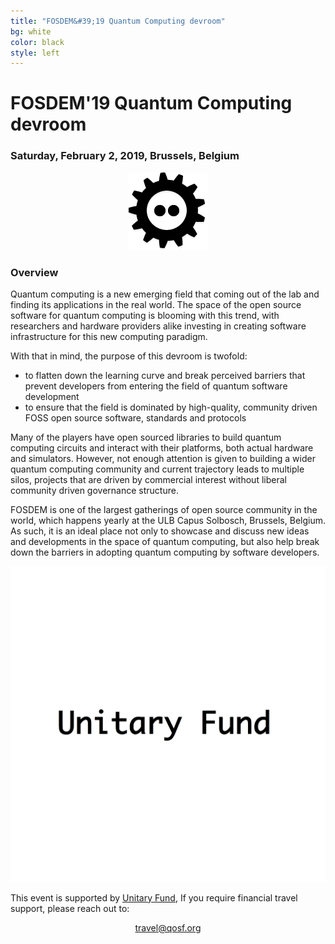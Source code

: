 ```yaml
---
title: "FOSDEM&#39;19 Quantum Computing devroom"
bg: white
color: black
style: left
---
```


# FOSDEM&#39;19 Quantum Computing devroom

<div style="text-align:center;">
  <span class="fa-stack subtlecircle" style="font-size:64px; background:rgba(0,128,0,0.1)">
    <i class="fa fa-circle fa-stack-2x text-white"></i>
    <i class="fa fa-server fa-stack-1x text-green"></i>
  </span>
</div>

### Saturday, February 2, 2019, Brussels, Belgium

<div style="text-align:center;">
  <a href="https://fosdem.org/2019"><img src="img/fosdem-logo.png"/></a>
</div>


### Overview

Quantum computing is a new emerging field that coming out of the lab and
finding its applications in the real world. The space of the open source
software for quantum computing is blooming with this trend, with researchers
and hardware providers alike investing in creating software infrastructure
for this new computing paradigm.

With that in mind, the purpose of this devroom is twofold:

- to flatten down the learning curve and break perceived barriers that prevent
  developers from entering the field of quantum software development
- to ensure that the field is dominated by high-quality, community driven FOSS
  open source software, standards and protocols

Many of the players have open sourced libraries to build quantum computing
circuits and interact with their platforms, both actual hardware and simulators.
However, not enough attention is given to building a wider quantum computing
community and current trajectory leads to multiple silos, projects that are
driven by commercial interest without liberal community driven governance
structure.

FOSDEM is one of the largest gatherings of open source community in the world,
which happens yearly at the ULB Capus Solbosch, Brussels, Belgium. As such, it
is an ideal place not only to showcase and discuss new ideas and developments
in the space of quantum computing, but also help break down the barriers in
adopting quantum computing by software developers.

<div style="text-align:center;">
  <a href="https://unitary.fund/"><img src="img/unitary.jpg"/></a>
</div>

This event is supported by <a href="https://unitary.fund/">Unitary Fund</a>, If you require financial travel
support, please reach out to:

<p align='center'><a href="mailto:travel@qosf.org">travel@qosf.org</a></p>
